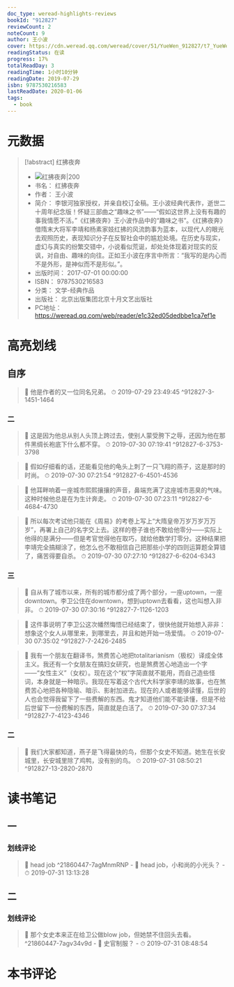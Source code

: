 ```yaml
---
doc_type: weread-highlights-reviews
bookId: "912827"
reviewCount: 2
noteCount: 9
author: 王小波
cover: https://cdn.weread.qq.com/weread/cover/51/YueWen_912827/t7_YueWen_912827.jpg
readingStatus: 在读
progress: 17%
totalReadDay: 3
readingTime: 1小时10分钟
readingDate: 2019-07-29
isbn: 9787530216583
lastReadDate: 2020-01-06
tags:
  - book
---
```

# 元数据
> [!abstract] 红拂夜奔
> - ![ 红拂夜奔|200](https://cdn.weread.qq.com/weread/cover/51/YueWen_912827/t7_YueWen_912827.jpg)
> - 书名： 红拂夜奔
> - 作者： 王小波
> - 简介： 李银河独家授权，并亲自校订全稿。王小波经典代表作，逝世二十周年纪念版！怀疑三部曲之“趣味之书”——“假如这世界上没有有趣的事我情愿不活。”《红拂夜奔》王小波作品中的“趣味之书”。《红拂夜奔》借隋末大将军李靖和杨素家妓红拂的风流韵事为蓝本，以现代人的眼光去观照历史，表现知识分子在反智社会中的尴尬处境。在历史与现实，虚幻与真实的纷繁交错中，小说看似荒诞，却处处体现着对现实的反讽，对自由、趣味的向往。正如王小波在序言中所言：“我写的是内心而不是外形，是神似而不是形似。”。
> - 出版时间： 2017-07-01 00:00:00
> - ISBN： 9787530216583
> - 分类： 文学-经典作品
> - 出版社： 北京出版集团北京十月文艺出版社
> - PC地址：https://weread.qq.com/web/reader/e1c32ed05dedbbe1ca7ef1e

# 高亮划线

## 自序

> 📌 他是作者的又一位同名兄弟。 
> ⏱ 2019-07-29 23:49:45 ^912827-3-1451-1464

### 二

> 📌 这是因为他总从别人头顶上跨过去，使别人蒙受胯下之辱，还因为他在那件黑绸长袍底下什么都不穿。 
> ⏱ 2019-07-30 07:19:41 ^912827-6-3753-3798

> 📌 假如仔细看的话，还能看见他的龟头上刺了一只飞翔的燕子，这是那时的时尚。 
> ⏱ 2019-07-30 07:21:54 ^912827-6-4501-4536

> 📌 他耳畔响着一座城市熙熙攘攘的声音，鼻端充满了这座城市恶臭的气味。这种时候他总是在为生计奔走。 
> ⏱ 2019-07-30 07:23:11 ^912827-6-4684-4730

> 📌 所以每次考试他只能在《周易》的考卷上写上“大隋皇帝万岁万岁万万岁”，再署上自己的名字交上去。这样的卷子谁也不敢给他零分——实际上他得的是满分——但是考官觉得他在取巧，就给他数学打零分。这种结果把李靖完全搞糊涂了，他怎么也不敢相信自己把那些小学的四则运算题全算错了，痛苦得要自杀。 
> ⏱ 2019-07-30 07:27:10 ^912827-6-6204-6343

### 三

> 📌 自从有了城市以来，所有的城市都分成了两个部分，一座uptown，一座downtown。李卫公住在downtown，想到uptown去看看，这也叫想入非非。 
> ⏱ 2019-07-30 07:30:16 ^912827-7-1126-1203

> 📌 这件事说明了李卫公这次幡然悔悟已经结束了，很快他就开始想入非非：想象这个女人从哪里来，到哪里去，并且和她开始一场爱情。 
> ⏱ 2019-07-30 07:35:02 ^912827-7-2426-2485

> 📌 我有一个朋友在翻译书，煞费苦心地把totalitarianism（极权）译成全体主义。我还有一个女朋友在搞妇女研究，也是煞费苦心地造出一个字——“女性主义”（女权）。现在这个“权”字简直就不能用，而自己造些怪词，本身就是一种暗示。我现在写着这个古代大科学家李靖的故事，也在煞费苦心地把各种隐喻、暗示、影射加进去。现在的人或者能够读懂，后世的人也会觉得我留下了一些费解的东西。鬼才知道他们能不能读懂，但是不给后世留下一份费解的东西，简直就是白活了。 
> ⏱ 2019-07-30 07:37:34 ^912827-7-4123-4346

### 二

> 📌 我们大家都知道，燕子是飞得最快的鸟，但那个女史不知道。她生在长安城里，长安城里除了鸡鸭，没有别的鸟。 
> ⏱ 2019-07-31 08:50:21 ^912827-13-2820-2870

# 读书笔记

## 一

### 划线评论
> 📌 head job  ^21860447-7agMnmRNP
    - 💭 head job，小和尚的小光头？
    - ⏱ 2019-07-31 13:13:28
   
## 二

### 划线评论
> 📌 那个女史本来正在给卫公做blow job，但她禁不住回头去看。  ^21860447-7agv34v9d
    - 💭 史官制服？
    - ⏱ 2019-07-31 08:48:54
   
# 本书评论

